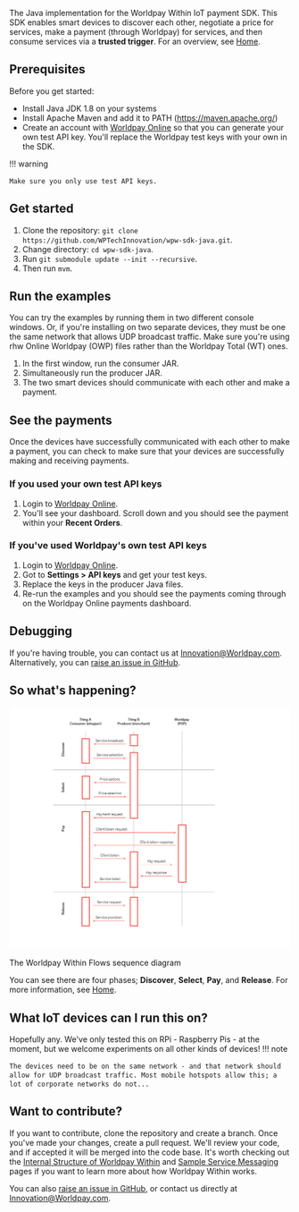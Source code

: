 The Java implementation for the Worldpay Within IoT payment SDK. This SDK enables smart devices to discover each other, negotiate a price for services, make a payment (through Worldpay) for services, and then consume services via a **trusted trigger**. For an overview, see [Home](index).

## Prerequisites

Before you get started:

* 	Install Java JDK 1.8 on your systems
* 	Install Apache Maven and add it to PATH (https://maven.apache.org/)
*   Create an account with [Worldpay Online](https://online.worldpay.com) so that you can generate your own test API key. You'll replace the Worldpay test keys with your own in the SDK.

!!! warning

    Make sure you only use test API keys.

## Get started
1. 	Clone the repository: `git clone https://github.com/WPTechInnovation/wpw-sdk-java.git`.
2. 	Change directory: `cd wpw-sdk-java`.
3. 	Run `git submodule update --init --recursive`.
4. 	Then run `mvm`.

## Run the examples

You can try the examples by running them in two different console windows. Or, if you're installing on two separate devices, they must be one the same network that allows UDP broadcast traffic. Make sure you're using rhw Online Worldpay (OWP) files rather than the Worldpay Total (WT) ones.

1.   In the first window, run the consumer JAR.
2.   Simultaneously run the producer JAR.
3.   The two smart devices should communicate with each other and make a payment.

## See the payments

Once the devices have successfully communicated with each other to make a payment, you can check to make sure that your devices are successfully making and receiving payments.

### If you used your own test API keys

1.  Login to [Worldpay Online](https://online.worldpay.com).
2.  You'll see your dashboard. Scroll down and you should see the payment within your **Recent Orders**.

### If you've used Worldpay's own test API keys

1.  Login to [Worldpay Online](https://online.worldpay.com).
2.  Got to **Settings > API keys** and get your test keys.
3.  Replace the keys in the producer Java files.
4.  Re-run the examples and you should see the payments coming through on the Worldpay Online payments dashboard.

## Debugging

If you're having trouble, you can contact us at [Innovation@Worldpay.com](mailto:innovation@worldpay.com). Alternatively, you can [raise an issue in GitHub](https://github.com/WPTechInnovation/worldpay-within-sdk/issues).

## So what's happening?

![The Worldpay Within puzzle piece](images/architecture/Architecture1.png)
<figcaption>The Worldpay Within Flows sequence diagram</figcaption>

You can see there are four phases; **Discover**, **Select**, **Pay**, and **Release**. For more information, see [Home](home).

## What IoT devices can I run this on?

Hopefully any. We've only tested this on RPi - Raspberry Pis - at the moment, but we welcome experiments on all other kinds of devices! 
!!! note
	
	The devices need to be on the same network - and that network should allow for UDP broadcast traffic. Most mobile hotspots allow this; a lot of corporate networks do not...

## Want to contribute?

If you want to contribute, clone the repository and create a branch. Once you've made your changes, create a pull request. We'll review your code, and if accepted it will be merged into the code base. It's worth checking out the [Internal Structure of Worldpay Within](internal-structure) and [Sample Service Messaging](sample-service-messaging) pages if you want to learn more about how Worldpay Within works.

You can also [raise an issue in GitHub](https://github.com/WPTechInnovation/worldpay-within-sdk/issues), or contact us directly at [Innovation@Worldpay.com](mailto:innovation@worldpay.com). 
